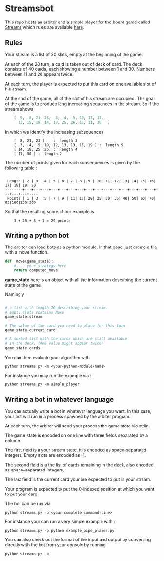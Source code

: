 Streamsbot
=============


This repo hosts an arbiter and a simple player for the board game called
[Streams](http://www.moonstergames.com/streams/) which rules are available
[here](https://dl.dropbox.com/u/3201764/STREAM_RULES%20FR%20US%20KR.pdf).





Rules
-------------



Your stream is a list of 20 slots, empty at the beginning of the game.

At each of the 20 turn, a card is taken out of deck of card. 
The deck consists of 40 cards, each showing a number between 1 and 30.
Numbers between 11 and 20 appears twice.

At each turn, the player is expected to put this card on one available
slot of his stream. 

At the end of the game, all of the slot of his stream are occupied.
The goal of the game is to produce long increasing sequences in the stream.
So if the stream shows 

```python
    [  9,  8, 21, 23,  3,  4,  5, 10, 12, 13, 
      13, 15, 19, 14, 18, 25, 26, 16, 11, 30   ]

```

In which we identify the increasing subsquences

```
    [  8, 21, 23 ]    :  length 3
    [  3,  4,  5, 10, 12, 13, 13, 15, 19 ] :  length 9
    [ 14, 18, 25, 26] :  length 4
    [ 11, 30 ] :  length 2
```

The number of points given for each subsequences is given by the following table :

```

 Length | 2 | 3 | 4 | 5 | 6 | 7 | 8 | 9 | 10| 11| 12| 13| 14| 15| 16| 17| 18| 19| 20
--------+---+---+---+---+---+---+---+---+---+---+---+---+---+---+---+---+---+---+----
 Points | 1 | 3 | 5 | 7 | 9 | 11| 15| 20| 25| 30| 35| 40| 50| 60| 70| 85|100|150|300
```

So that the resulting score of our example is

```
    3 + 20 + 5 + 1 = 29 points

```



Writing a python bot
--------------------------

The arbiter can load bots as a python module.
In that case, just create a file with a move function.

```python
def  move(game_state):
    # ... your strategy here
    return computed_move
```

**game_state** here is an object with all the information describing the 
current state of the game.

Namingly 
```python

# a list with length 20 describing your stream. 
# Empty slots contains None
game_state.stream 

# The value of the card you need to place for this turn
game_state.current_card

# A sorted list with the cards which are still available
# in the deck. (One value might appear twice)
game_state.cards

```

You can then evaluate your algorithm with 

```
python streams.py -m <your-python-module-name>
```

For instance you may run the example via :

```
python streams.py -m simple_player
```




Writing a bot in whatever language
------------------------------------------------

You can actually write a bot in whatever language you want.
In this case, your bot will run in a process spawned
by the arbiter program.

At each turn, the arbiter will send your process the game state via 
stdin.

The game state is encoded on one line with three fields separated by a column.

The first field is a your stream state.
It is encoded as space-separated integers. Empty slots are 
encoded as -1.

The second field is a the list of cards remaining in the deck,
also encoded as space-separated integers.

The last field is the current card your are expected to put in your stream.

Your program is expected to put the 0-indexed position at which you want to put 
your card.

The bot can be run via 

```
python streams.py -p <your complete command-line>
```

For instance your can run a very simple example with :

```
python streams.py -p python example_pipe_player.py
```

You can also check out the format of the input and output
by conversing directly with the bot from your console 
by running 

```
python streams.py -p 
```
